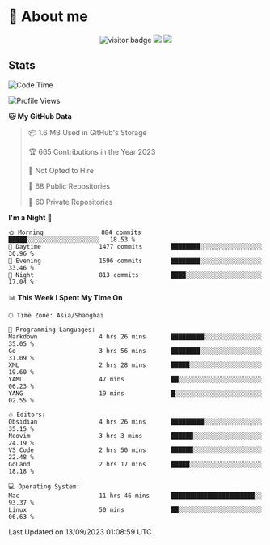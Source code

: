 <!-- ![](https://youpai.roccoshi.top/img/20200804214216.png) -->

# 🧐 About me
 
<p align="center">
<img src="https://visitor-badge.laobi.icu/badge?page_id=Lincest.Lincest&title=hits" alt="visitor badge"/>
<a href="mailto:imroccoshi@gmail.com"><img src="https://img.shields.io/badge/gmail-imroccoshi%40gmail.com-red"></a>
<a href="https://blog.roccoshi.top"><img src="https://img.shields.io/badge/blog-roccoshi-green"></a>
</p>

## Stats

<!--START_SECTION:waka-->
![Code Time](http://img.shields.io/badge/Code%20Time-550%20hrs%209%20mins-blue)

![Profile Views](http://img.shields.io/badge/Profile%20Views-10-blue)

**🐱 My GitHub Data** 

> 📦 1.6 MB Used in GitHub's Storage 
 > 
> 🏆 665 Contributions in the Year 2023
 > 
> 🚫 Not Opted to Hire
 > 
> 📜 68 Public Repositories 
 > 
> 🔑 60 Private Repositories 
 > 
**I'm a Night 🦉** 

```text
🌞 Morning                884 commits         █████░░░░░░░░░░░░░░░░░░░░   18.53 % 
🌆 Daytime                1477 commits        ████████░░░░░░░░░░░░░░░░░   30.96 % 
🌃 Evening                1596 commits        ████████░░░░░░░░░░░░░░░░░   33.46 % 
🌙 Night                  813 commits         ████░░░░░░░░░░░░░░░░░░░░░   17.04 % 
```


📊 **This Week I Spent My Time On** 

```text
🕑︎ Time Zone: Asia/Shanghai

💬 Programming Languages: 
Markdown                 4 hrs 26 mins       █████████░░░░░░░░░░░░░░░░   35.05 % 
Go                       3 hrs 56 mins       ████████░░░░░░░░░░░░░░░░░   31.09 % 
XML                      2 hrs 28 mins       █████░░░░░░░░░░░░░░░░░░░░   19.60 % 
YAML                     47 mins             ██░░░░░░░░░░░░░░░░░░░░░░░   06.23 % 
YANG                     19 mins             █░░░░░░░░░░░░░░░░░░░░░░░░   02.55 % 

🔥 Editors: 
Obsidian                 4 hrs 26 mins       █████████░░░░░░░░░░░░░░░░   35.15 % 
Neovim                   3 hrs 3 mins        ██████░░░░░░░░░░░░░░░░░░░   24.19 % 
VS Code                  2 hrs 50 mins       ██████░░░░░░░░░░░░░░░░░░░   22.48 % 
GoLand                   2 hrs 17 mins       █████░░░░░░░░░░░░░░░░░░░░   18.18 % 

💻 Operating System: 
Mac                      11 hrs 46 mins      ███████████████████████░░   93.37 % 
Linux                    50 mins             ██░░░░░░░░░░░░░░░░░░░░░░░   06.63 % 
```


 Last Updated on 13/09/2023 01:08:59 UTC
<!--END_SECTION:waka-->


